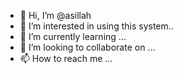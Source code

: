 - 👋 Hi, I’m @asillah
- 👀 I’m interested in using this system..
- 🌱 I’m currently learning ...
- 💞️ I’m looking to collaborate on ...
- 📫 How to reach me ...

<!---
asillah/asillah is a ✨ special ✨ repository because its `README.md` (this file) appears on your GitHub profile.
You can click the Preview link to take a look at your changes.
--->
